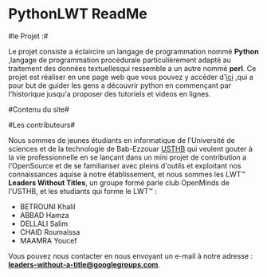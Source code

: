 PythonLWT ReadMe
================


#le Projet :#

Le projet consiste a éclaircire un langage de programmation nommé **Python** ,langage de programmation procédurale particulièrement  adapté au
 traitement des données textuellesqui ressemble a un autre nommé **perl**.
Ce projet est réaliser en une page web que vous pouvez y accéder d'[ici](www.notre_site_doit_apparaitre_ici.je_sais_pas) ,qui a pour but de guider les gens a découvrir python en commençant par l'historique jusqu'a proposer des tutoriels et videos en lignes.



#Contenu du site#









#Les contributeurs#

Nous sommes de jeunes étudiants en informatique de l'Université de sciences et de la technologie de Bab-Ezzouar [USTHB](http://www.usthb.dz) qui veulent gouter à la
vie professionnelle en se lançant dans un mini projet de contribution a l'OpenSource et de se familiariser avec pleins d'outils et exploitant nos connaissances 
aquise à notre établissement, et nous sommes les LWT™ **Leaders Without Titles**, un groupe formé parle club OpenMinds de l'USTHB, et les etudiants qui forme
le LWT™ :
* BETROUNI Khalil 
* ABBAD Hamza     
* DELLALI Salim   
* CHAID Roumaissa
* MAAMRA Youcef


Vous pouvez nous contacter en nous envoyant un e-mail à notre adresse : **leaders-without-a-title@googlegroups.com**.
